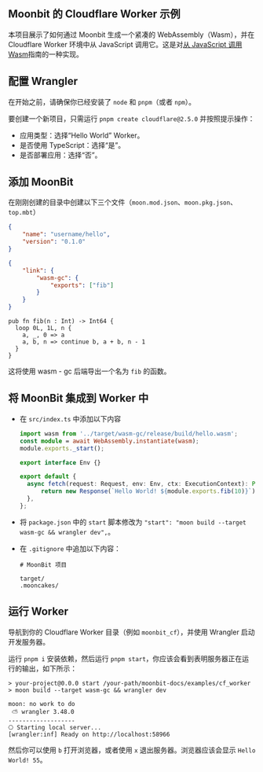 ## Moonbit 的 Cloudflare Worker 示例

本项目展示了如何通过 Moonbit 生成一个紧凑的 WebAssembly（Wasm），并在 Cloudflare Worker 环境中从 JavaScript 调用它。这是对[从 JavaScript 调用 Wasm](https://developers.cloudflare.com/workers/runtime-apis/webassembly/javascript/)指南的一种实现。

## 配置 Wrangler

在开始之前，请确保你已经安装了 `node` 和 `pnpm`（或者 `npm`）。

要创建一个新项目，只需运行 `pnpm create cloudflare@2.5.0` 并按照提示操作：

- 应用类型：选择“Hello World” Worker。
- 是否使用 TypeScript：选择“是”。
- 是否部署应用：选择“否”。

## 添加 MoonBit

在刚刚创建的目录中创建以下三个文件（`moon.mod.json`、`moon.pkg.json`、`top.mbt`）

```json title=moon.mod.json
{
	"name": "username/hello",
	"version": "0.1.0"
}
```

```json title=moon.pkg.json
{
	"link": {
		"wasm-gc": {
			"exports": ["fib"]
		}
	}
}
```

```moonbit title=top.mbt
pub fn fib(n : Int) -> Int64 {
  loop 0L, 1L, n {
    a, _, 0 => a
    a, b, n => continue b, a + b, n - 1
  }
}
```

这将使用 wasm - gc 后端导出一个名为 `fib` 的函数。

## 将 MoonBit 集成到 Worker 中

- 在 `src/index.ts` 中添加以下内容

  ```typescript title=src/index.ts
  import wasm from '../target/wasm-gc/release/build/hello.wasm';
  const module = await WebAssembly.instantiate(wasm);
  module.exports._start();

  export interface Env {}

  export default {
  	async fetch(request: Request, env: Env, ctx: ExecutionContext): Promise<Response> {
  		return new Response(`Hello World! ${module.exports.fib(10)}`);
  	},
  };
  ```

- 将 `package.json` 中的 `start` 脚本修改为 `"start": "moon build --target wasm-gc && wrangler dev",`。
- 在 `.gitignore` 中追加以下内容：

  ```gitignore
  # MoonBit 项目

  target/
  .mooncakes/
  ```

## 运行 Worker

导航到你的 Cloudflare Worker 目录（例如 `moonbit_cf`），并使用 Wrangler 启动开发服务器。

运行 `pnpm i` 安装依赖，然后运行 `pnpm start`，你应该会看到表明服务器正在运行的输出，如下所示：

```shell
> your-project@0.0.0 start /your-path/moonbit-docs/examples/cf_worker
> moon build --target wasm-gc && wrangler dev

moon: no work to do
 ⛅️ wrangler 3.48.0
-------------------
⎔ Starting local server...
[wrangler:inf] Ready on http://localhost:58966
```

然后你可以使用 `b` 打开浏览器，或者使用 `x` 退出服务器。浏览器应该会显示 `Hello World! 55`。
